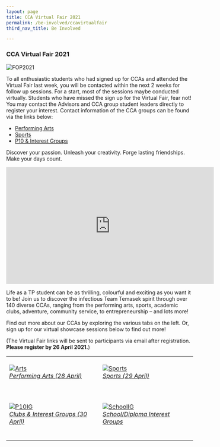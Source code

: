 ```yaml
---
layout: page
title: CCA Virtual Fair 2021
permalink: /be-involved/ccavirtualfair
third_nav_title: Be Involved

---
```

### CCA Virtual Fair 2021

![FOP2021]({{site.baseurl}}/images/BeInvolved-CCAvirtualfairbanner.jpg)
    
To all enthusiastic students who had signed up for CCAs and attended the Virtual Fair last week, you will be contacted within the next 2 weeks for follow up sessions. For a start, most of the sessions maybe conducted virtually. Students who have missed the sign up for the Virtual Fair, fear not! You may contact the Advisors and CCA group student leaders directly to register your interest. Contact information of the CCA groups can be found via the links below: 

* [Performing Arts](/be-involved/performing-arts/)<br>
* [Sports](/be-involved/sports/)<br>
* [P10 & Interest Groups](/be-involved/p10-interest-groups/)<br>
    
    
Discover your passion. Unleash your creativity. Forge lasting friendships. Make your days count.

<div class="bp-youtube">
<iframe width="560" height="315" src="https://www.youtube.com/embed/oK_mDuWL2YQ" title="YouTube video player" frameborder="0" allow="accelerometer; autoplay; clipboard-write; encrypted-media; gyroscope; picture-in-picture" allowfullscreen></iframe>  
</div>


Life as a TP student can be as thrilling, colourful and exciting as you want it to be! Join us to discover the infectious Team Temasek spirit through over 140 diverse CCAs, ranging from the performing arts, sports, academic clubs, adventure, community service, to entrepreneurship – and lots more! 

Find out more about our CCAs by exploring the various tabs on the left. Or, sign up for our virtual showcase sessions below to find out more! 

(The Virtual Fair links will be sent to participants via email after registration. <b>Please register by 26 April 2021.</b>)

<table>
    <tr>
        <td style="width:50%"><br>
            <a href="https://forms.office.com/r/GGf2E5d8et">
                <image src="{{site.baseurl}}/images/BeInvolved-PerformingArtsShowcase.jpg" style="display:block;margin-left:auto;margin-right:auto;" alt="Arts">
                <h6 style="margin-top:0%">Performing Arts (28 April)</h6>
                </image>
            </a>
        </td>
        <td style="width:50%"><br>
            <a href="https://forms.office.com/r/MiyLVg5ftn">
                <image src="{{site.baseurl}}/images/BeInvolved-Sportsshowcase.jpg" style="display:block;margin-left:auto;margin-right:auto;" alt="Sports">
                <h6 style="margin-top:0%">Sports (29 April)</h6>
                </image>
            </a>
        </td>
    </tr>
    <tr>
        <td style="width:50%"><br>
            <a href="https://forms.office.com/r/5mkaYhuytt">
                <image src="{{site.baseurl}}/images/BeInvolved-ClubsIGshowcase.jpg" style="display:block;margin-left:auto;margin-right:auto;" alt="P10IG">
                <h6 style="margin-top:0%">Clubs & Interest Groups (30 April)</h6>
                </image>
            </a>
        </td>
        <td style="width:50%"><br>
            <a href="https://forms.office.com/r/FyEXbDzMMK">
                <image src="{{site.baseurl}}/images/BeInvolved-DipIGshowcase.jpg" style="display:block;margin-left:auto;margin-right:auto;" alt="SchoolIG">
                <h6 style="margin-top:0%">School/Diploma Interest Groups</h6>
                </image>
            </a>
        </td>
    </tr>
</table>




